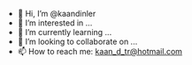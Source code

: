 - 👋 Hi, I’m @kaandinler
- 👀 I’m interested in ...
- 🌱 I’m currently learning ...
- 💞️ I’m looking to collaborate on ...
- 📫 How to reach me: kaan_d_tr@hotmail.com

<!---
kaandinler/kaandinler is a ✨ special ✨ repository because its `README.md` (this file) appears on your GitHub profile.
You can click the Preview link to take a look at your changes.
--->
